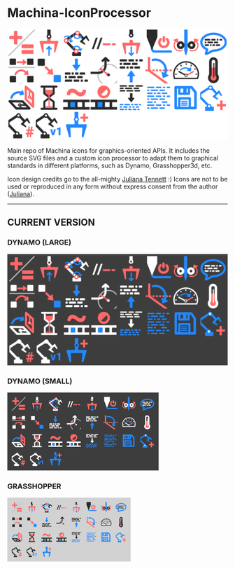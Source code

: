 # Machina-IconProcessor

![](https://github.com/RobotExMachina/Machina-IconProcessor/blob/master/svg_processor/contacts/MachinaIcons_Generic.png)

Main repo of Machina icons for graphics-oriented APIs. It includes the source SVG files and a custom icon processor to adapt them to graphical standards in different platforms, such as Dynamo, Grasshopper3d, etc.   

Icon design credits go to the all-mighty [Juliana Tennett](https://github.com/JulianaTennett) :) Icons are not to be used or reproduced in any form without express consent from the author ([Juliana](https://github.com/JulianaTennett)).

---
## CURRENT VERSION

### DYNAMO (LARGE)
![](https://github.com/RobotExMachina/Machina-IconProcessor/blob/master/svg_processor/contacts/MachinaIcons_Dynamo_Large.png)

### DYNAMO (SMALL)
![](https://github.com/RobotExMachina/Machina-IconProcessor/blob/master/svg_processor/contacts/MachinaIcons_Dynamo_Small.png)

### GRASSHOPPER
![](https://github.com/RobotExMachina/Machina-IconProcessor/blob/master/svg_processor/contacts/MachinaIcons_Grasshopper.png)
